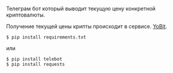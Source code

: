 Телеграм бот который выводит текущую цену конкретной криптовалюты.

Получение текущей цены крипты происходит в сервисе.
[YoBit](https://yobit.net/api).

```
$ pip install requirements.txt
```
или
```
$ pip install telebot
$ pip install requests
```




